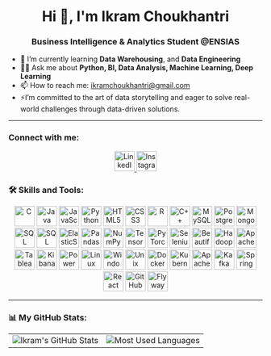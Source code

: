 <h1 align="center">Hi 👋, I'm Ikram Choukhantri</h1>

<h3 align="center">Business Intelligence & Analytics Student @ENSIAS</h3>


- 🌱 I’m currently learning **Data Warehousing**, and **Data Engineering**
- 👨‍💻 Ask me about **Python, BI, Data Analysis, Machine Learning, Deep Learning**
- 📫 How to reach me: [ikramchoukhantri@gmail.com](mailto:ikramchoukhantri@gmail.com)
- ⚡I’m committed to the art of data storytelling and eager to solve real-world challenges through data-driven solutions.

---

### Connect with me:

<div align="center">
  <a href="https://linkedin.com/in/ikram-choukhantri" target="_blank">
    <img src="https://cdn.jsdelivr.net/gh/devicons/devicon/icons/linkedin/linkedin-original.svg" alt="LinkedIn" width="40" height="40"/>
  </a>
  <a href="https://instagram.com/yourprofile" target="_blank">
    <img src="https://upload.wikimedia.org/wikipedia/commons/a/a5/Instagram_icon.png" alt="Instagram" width="40" height="40"/>
  </a>
</div>



 

### 🛠️ Skills and Tools:

<div align="center">
  <!-- Programming Languages -->
  <img src="https://cdn.jsdelivr.net/gh/devicons/devicon/icons/c/c-original.svg" alt="C" width="40" height="40"/>
  <img src="https://cdn.jsdelivr.net/gh/devicons/devicon/icons/java/java-original.svg" alt="Java" width="40" height="40"/>
  <img src="https://cdn.jsdelivr.net/gh/devicons/devicon/icons/javascript/javascript-original.svg" alt="JavaScript" width="40" height="40"/>
  <img src="https://cdn.jsdelivr.net/gh/devicons/devicon/icons/python/python-original.svg" alt="Python" width="40" height="40"/>
  <img src="https://cdn.jsdelivr.net/gh/devicons/devicon/icons/html5/html5-original.svg" alt="HTML5" width="40" height="40"/>
  <img src="https://cdn.jsdelivr.net/gh/devicons/devicon/icons/css3/css3-original.svg" alt="CSS3" width="40" height="40"/>
  <img src="https://cdn.jsdelivr.net/gh/devicons/devicon/icons/r/r-original.svg" alt="R" width="40" height="40"/>
  <img src="https://cdn.jsdelivr.net/gh/devicons/devicon/icons/cplusplus/cplusplus-original.svg" alt="C++" width="40" height="40"/>

  <!-- Databases -->
  <img src="https://cdn.jsdelivr.net/gh/devicons/devicon/icons/mysql/mysql-original.svg" alt="MySQL" width="40" height="40"/>
  <img src="https://cdn.jsdelivr.net/gh/devicons/devicon/icons/postgresql/postgresql-original.svg" alt="PostgreSQL" width="40" height="40"/>
  <img src="https://cdn.jsdelivr.net/gh/devicons/devicon/icons/mongodb/mongodb-original.svg" alt="MongoDB" width="40" height="40"/>
  <img src="https://img.icons8.com/color/48/000000/microsoft-sql-server.png" alt="SQL Server" width="40" height="40"/>
  <img src="https://cdn.jsdelivr.net/gh/devicons/devicon/icons/microsoftsqlserver/microsoftsqlserver-plain.svg" alt="SQL Server" width="40" height="40"/>

  <img src="https://cdn.jsdelivr.net/gh/devicons/devicon/icons/elasticsearch/elasticsearch-original.svg" alt="ElasticSearch" width="40" height="40"/>

  <!-- Frameworks & Libraries -->
  <img src="https://cdn.jsdelivr.net/gh/devicons/devicon/icons/pandas/pandas-original.svg" alt="Pandas" width="40" height="40"/>
  <img src="https://cdn.jsdelivr.net/gh/devicons/devicon/icons/numpy/numpy-original.svg" alt="NumPy" width="40" height="40"/>
  <img src="https://cdn.jsdelivr.net/gh/devicons/devicon/icons/tensorflow/tensorflow-original.svg" alt="TensorFlow" width="40" height="40"/>
  <img src="https://cdn.jsdelivr.net/gh/devicons/devicon/icons/pytorch/pytorch-original.svg" alt="PyTorch" width="40" height="40"/>
  <img src="https://cdn.jsdelivr.net/gh/devicons/devicon/icons/selenium/selenium-original.svg" alt="Selenium" width="40" height="40"/>
  <img src="https://www.crummy.com/software/BeautifulSoup/bs4/doc/_images/6.1-logo.png" alt="BeautifulSoup" width="40" height="40"/>

  <!-- Big Data Tools -->
  <img src="https://cdn.jsdelivr.net/gh/devicons/devicon/icons/hadoop/hadoop-original.svg" alt="Hadoop" width="40" height="40"/>
  <img src="https://cdn.jsdelivr.net/gh/devicons/devicon/icons/apache/apache-original-wordmark.svg" alt="Apache Spark" width="40" height="40"/>

  <!-- Visualization Tools -->
  <img src="https://upload.wikimedia.org/wikipedia/commons/4/4b/Tableau_Logo.png" alt="Tableau" width="40" height="40"/>
  <img src="https://cdn.worldvectorlogo.com/logos/kibana.svg" alt="Kibana" width="40" height="40"/>
  <img src="https://download.logo.wine/logo/Microsoft_Power_BI/Microsoft_Power_BI-Logo.wine.png" alt="Power BI" width="40" height="40"/>


  <!-- Operating Systems -->
  <img src="https://cdn.jsdelivr.net/gh/devicons/devicon/icons/linux/linux-original.svg" alt="Linux" width="40" height="40"/>
  <img src="https://cdn.jsdelivr.net/gh/devicons/devicon/icons/windows8/windows8-original.svg" alt="Windows" width="40" height="40"/>
  <img src="https://cdn.jsdelivr.net/gh/devicons/devicon/icons/unix/unix-original.svg" alt="Unix" width="40" height="40"/>

  <!-- Other Tools -->
  <img src="https://cdn.jsdelivr.net/gh/devicons/devicon/icons/docker/docker-original.svg" alt="Docker" width="40" height="40"/>
  <img src="https://cdn.jsdelivr.net/gh/devicons/devicon/icons/kubernetes/kubernetes-plain.svg" alt="Kubernetes" width="40" height="40"/>
  <img src="https://cdn.jsdelivr.net/gh/devicons/devicon/icons/apache/apache-original.svg" alt="Apache" width="40" height="40"/>
  <img src="https://cdn.worldvectorlogo.com/logos/apache-kafka.svg" alt="Kafka" width="40" height="40"/>
  <img src="https://cdn.jsdelivr.net/gh/devicons/devicon/icons/spring/spring-original.svg" alt="Spring Boot" width="40" height="40"/>
  <img src="https://cdn.jsdelivr.net/gh/devicons/devicon/icons/react/react-original.svg" alt="React" width="40" height="40"/>
  <img src="https://cdn.jsdelivr.net/gh/devicons/devicon/icons/github/github-original.svg" alt="GitHub" width="40" height="40"/>
  <img src="https://flywaydb.org/flywaydb-brand.svg" alt="Flyway" width="40" height="40"/>

</div>




---

### 📊 My GitHub Stats:

<div align="center">

<table>
  <tr>
    <td>
      <img src="https://github-readme-stats.vercel.app/api?username=ikramchoukhantri&show_icons=true&theme=default" alt="Ikram's GitHub Stats" />
    </td>
    <td>
      <img src="https://github-readme-stats.vercel.app/api/top-langs/?username=ikramchoukhantri&layout=compact&theme=default" alt="Most Used Languages" />
    </td>
  </tr>
</table>

</div>

